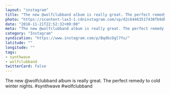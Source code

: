 ```yaml
---
layout: "instagram"
title: "The new @wolfclubband album is really great. The perfect remedy to cold winter nights. #synthwave #w"
photo: "https://scontent-lax3-1.cdninstagram.com/vp/d2c64463517430fb9db13eef92b27a91/5C73229D/t51.2885-15/e35/46378107_1912424232145306_5289374037755925395_n.jpg"
date: "2018-11-21T22:52:32+00:00"
meta: "The new @wolfclubband album is really great. The perfect remedy to cold winter nights. #synthwave #w"
category: "Instagram"
syndication: "https://www.instagram.com/p/BqdbcDgl7Yu/"
latitude: ""
longitude: ""
tags:
- synthwave
- wolfclubband
twitterCard: false
---
```

The new @wolfclubband album is really great. The perfect remedy to cold winter nights. #synthwave #wolfclubband
